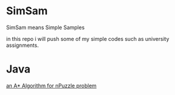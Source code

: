 # SimSam
SimSam means Simple Samples

in this repo i will push some of my simple codes such as university assignments.

# Java

[an A* Algorithm for nPuzzle problem](https://github.com/amirabbas8/SimSam/blob/master/Java/nPuzzle.java)
